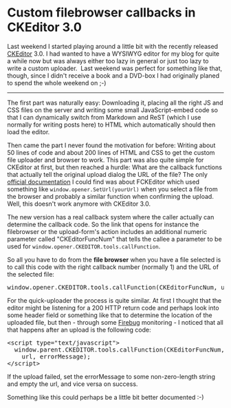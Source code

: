 # Custom filebrowser callbacks in CKEditor 3.0

Last weekend I started playing around a little bit with the recently released <a href="http://ckeditor.com">CKEditor</a> 3.0. I had wanted to have a WYSIWYG editor for my blog for quite a while now but was always either too lazy in general or just too lazy to write a custom uploader.&nbsp; Last weekend was perfect for something like that, though, since I didn&#39;t receive a book and a DVD-box I had originally planed to spend the whole weekend on ;-)

--------------

The first part was naturally easy: Downloading it, placing all the right JS and CSS files on the server and writing some small JavaScript-embed code so that I can dynamically switch from Markdown and ReST (which I use normally for writing posts here) to HTML which automatically should then load the editor.

Then came the part I never found the motivation for before: Writing about 50 lines of code and about 200 lines of HTML and CSS to get the custom file uploader and browser to work. This part was also quite simple for CKEditor at first, but then reached a hurdle: What are the callback functions that actually tell the original upload dialog the URL of the file? The only <a href="http://docs.fckeditor.net/FCKeditor_2.x/Developers_Guide/Customization/Custom_File_Browser">official documentation</a> I could find was about FCKEditor which used something like <code>window.opener.SetUrl(yourUrl)</code> when you select a file from the browser and probably a similar function when confirming the upload. Well, this doesn&#39;t work anymore with CKEditor 3.0.

The new version has a real callback system where the caller actually can determine the callback code. So the link that opens for instance the filebrowser or the upload-form&#39;s action includes an additional numeric parameter called &quot;CKEditorFuncNum&quot; that tells the callee a parameter to be used for <code>window.opener.CKEDITOR.tools.callFunction</code>.

So all you have to do from the <strong>file browser</strong> when you have a file selected is to call this code with the right callback number (normally 1) and the URL of the selected file:

<pre class="code">window.opener.CKEDITOR.tools.callFunction(CKEditorFuncNum, url);</pre>

For the quick-uploader the process is quite similar. At first I thought that the editor might be listening for a 200 HTTP return code and perhaps look into some header field or something like that to determine the location of the uploaded file, but then - through some <a href="http://getfirebug.com/">Firebug</a> monitoring - I noticed that all that happens after an upload is the following code:

<pre class="code">&lt;script type=&quot;text/javascript&quot;&gt;
  window.parent.CKEDITOR.tools.callFunction(CKEditorFuncNum, 
    url, errorMessage);
&lt;/script&gt;
</pre>

If the upload failed, set the errorMessage to some non-zero-length string and empty the url, and vice versa on success.

Something like this could perhaps be a little bit better documented :-)</p>
